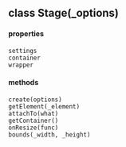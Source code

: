 ## class Stage(_options)
  #### properties
    settings
    container
    wrapper
  #### methods
    create(options)
    getElement(_element)
    attachTo(what)
    getContainer()
    onResize(func)
    bounds(_width, _height)